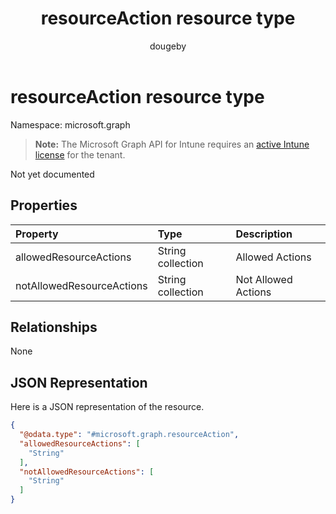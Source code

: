 ﻿---
title: "resourceAction resource type"
description: "Not yet documented"
author: "dougeby"
localization_priority: Normal
ms.prod: "intune"
doc_type: resourcePageType
---

# resourceAction resource type

Namespace: microsoft.graph

> **Note:** The Microsoft Graph API for Intune requires an [active Intune license](https://go.microsoft.com/fwlink/?linkid=839381) for the tenant.

Not yet documented

## Properties

| Property                  | Type              | Description         |
| :------------------------ | :---------------- | :------------------ |
| allowedResourceActions    | String collection | Allowed Actions     |
| notAllowedResourceActions | String collection | Not Allowed Actions |

## Relationships

None

## JSON Representation

Here is a JSON representation of the resource.

<!-- {
  "blockType": "resource",
  "@odata.type": "microsoft.graph.resourceAction"
}
-->

```json
{
  "@odata.type": "#microsoft.graph.resourceAction",
  "allowedResourceActions": [
    "String"
  ],
  "notAllowedResourceActions": [
    "String"
  ]
}
```
